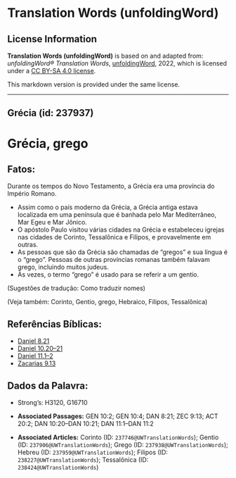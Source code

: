 # Translation Words (unfoldingWord)

## License Information

**Translation Words (unfoldingWord)** is based on and adapted from: _unfoldingWord® Translation Words_, [unfoldingWord](https://unfoldingword.org/utw), 2022, which is licensed under a [CC BY-SA 4.0 license](https://creativecommons.org/licenses/by-sa/4.0/legalcode.en).

This markdown version is provided under the same license.



--------------------------------

## Grécia (id: 237937)

Grécia, grego
=============

Fatos:
------

Durante os tempos do Novo Testamento, a Grécia era uma província do Império Romano.

* Assim como o país moderno da Grécia, a Grécia antiga estava localizada em uma península que é banhada pelo Mar Mediterrâneo, Mar Egeu e Mar Jônico.
* O apóstolo Paulo visitou várias cidades na Grécia e estabeleceu igrejas nas cidades de Corinto, Tessalônica e Filipos, e provavelmente em outras.
* As pessoas que são da Grécia são chamadas de “gregos” e sua língua é o “grego”. Pessoas de outras províncias romanas também falavam grego, incluindo muitos judeus.
* Às vezes, o termo “grego” é usado para se referir a um gentio.

(Sugestões de tradução: Como traduzir nomes)

(Veja também: Corinto, Gentio, grego, Hebraico, Filipos, Tessalônica)

Referências Bíblicas:
---------------------

* [Daniel 8\.21](https://ref.ly/Dan8:21)
* [Daniel 10\.20–21](https://ref.ly/Dan10:20-Dan10:21)
* [Daniel 11\.1–2](https://ref.ly/Dan11:1-Dan11:2)
* [Zacarias 9\.13](https://ref.ly/Zech9:13)

Dados da Palavra:
-----------------

* Strong’s: H3120, G16710

* **Associated Passages:** GEN 10:2; GEN 10:4; DAN 8:21; ZEC 9:13; ACT 20:2; DAN 10:20–DAN 10:21; DAN 11:1–DAN 11:2
* **Associated Articles:** Corinto (ID: `237746@UWTranslationWords`); Gentio (ID: `237906@UWTranslationWords`); Grego (ID: `237938@UWTranslationWords`); Hebreu (ID: `237959@UWTranslationWords`); Filipos (ID: `238227@UWTranslationWords`); Tessalônica (ID: `238424@UWTranslationWords`)

